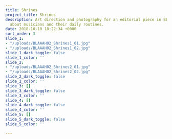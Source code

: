```yaml
---
title: Shrines
project_title: Shrines
description: Art direction and photography for an editorial piece in BLAAAH magazine
  about musicians and their daily routines.
date: 2018-10-10 18:22:34 +0000
sort_order: 3
slide_1:
- "/uploads/BLAAAH02_Shrines1_01.jpg"
- "/uploads/BLAAAH02_Shrines1_02.jpg"
slide_1_dark_toggle: false
slide_1_color: ''
slide_2:
- "/uploads/BLAAAH02_Shrines2_01.jpg"
- "/uploads/BLAAAH02_Shrines2_02.jpg"
slide_2_dark_toggle: false
slide_2_color: ''
slide_3: []
slide_3_dark_toggle: false
slide_3_color: ''
slide_4: []
slide_4_dark_toggle: false
slide_4_color: ''
slide_5: []
slide_5_dark_toggle: false
slide_5_color: ''

---
```

